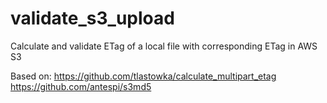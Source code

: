 # validate_s3_upload
Calculate and validate ETag of a local file with corresponding ETag in AWS S3

Based on:
  https://github.com/tlastowka/calculate_multipart_etag
  https://github.com/antespi/s3md5
